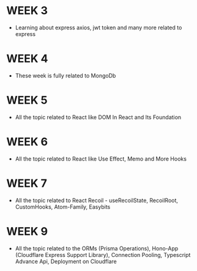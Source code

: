 # WEEK 3
- Learning about express axios, jwt token and many more related to express

# WEEK 4
- These week is fully related to MongoDb 

# WEEK 5
- All the topic related to React like DOM In React and Its Foundation

# WEEK 6
- All the topic related to React like Use Effect, Memo and More Hooks

# WEEK 7
- All the topic related to React Recoil - useRecoilState, RecoilRoot, CustomHooks, Atom-Family, Easybits

# WEEK 9
- All the topic related to the ORMs (Prisma Operations), Hono-App (Cloudflare Express Support Library), Connection Pooling, Typescript Advance Api, Deployment on Cloudflare
  
